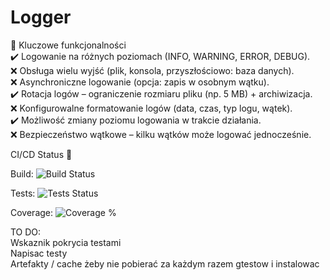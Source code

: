 # Logger
 
🔹 Kluczowe funkcjonalności \
✔️ Logowanie na różnych poziomach (INFO, WARNING, ERROR, DEBUG). \
❌ Obsługa wielu wyjść (plik, konsola, przyszłościowo: baza danych). \
❌ Asynchroniczne logowanie (opcja: zapis w osobnym wątku). \
✔️ Rotacja logów – ograniczenie rozmiaru pliku (np. 5 MB) + archiwizacja. \
❌ Konfigurowalne formatowanie logów (data, czas, typ logu, wątek). \
✔️ Możliwość zmiany poziomu logowania w trakcie działania. \
❌ Bezpieczeństwo wątkowe – kilku wątków może logować jednocześnie.

CI/CD Status 🔨 

Build: ![Build Status](https://github.com/SzumekPL/Logger/actions/workflows/build.yml/badge.svg)

Tests: ![Tests Status](https://github.com/SzumekPL/Logger/actions/workflows/Google_tests.yml/badge.svg)

Coverage: ![Coverage %](https://img.shields.io/badge/dynamic/json?url=https%3A%2F%2Fraw.githubusercontent.com%2FSzumekPL%2FLogger%2Fgh-pages%2Fcoverage%2Fcoverage.json&query=%24.message&label=Coverage&color=%24.color)

TO DO: \
Wskaznik pokrycia testami \
Napisac testy \
Artefakty / cache żeby nie pobierać za każdym razem gtestow i instalowac
